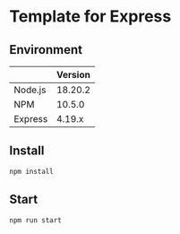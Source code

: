 # Template for Express

## Environment

|         | Version |
| ------- | ------- |
| Node.js | 18.20.2 |
| NPM     | 10.5.0  |
| Express | 4.19.x  |

## Install

``` sh
npm install
```

## Start

``` sh
npm run start
```
